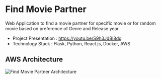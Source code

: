 # Find Movie Partner
Web Application to find a movie partner for specific movie or for random movie based on preference of Genre and Release year.

* Project Presentation : https://youtu.be/S9h3JdBI8dg
* Technology Stack : Flask, Python, React.js, Docker, AWS
## AWS Architecture
![Find Movie Partner Architecture](https://user-images.githubusercontent.com/28856734/184029150-c3b9820a-fd9d-40ab-8560-3b85b1c60c45.png)
